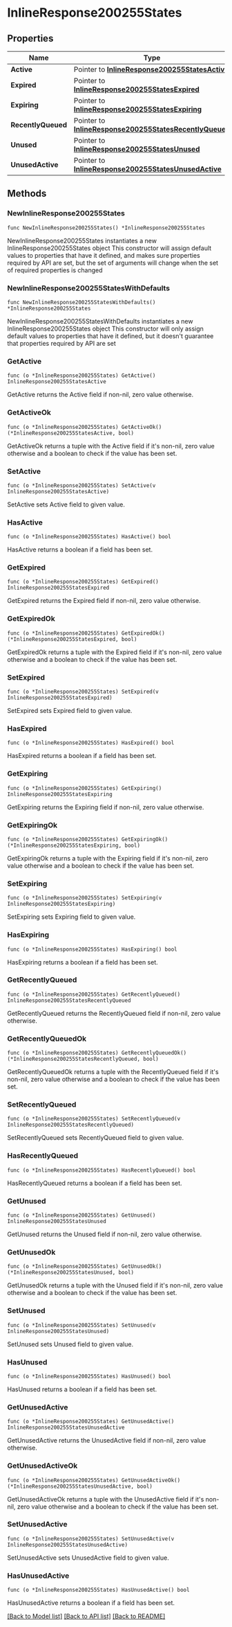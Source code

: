 # InlineResponse200255States

## Properties

Name | Type | Description | Notes
------------ | ------------- | ------------- | -------------
**Active** | Pointer to [**InlineResponse200255StatesActive**](InlineResponse200255StatesActive.md) |  | [optional] 
**Expired** | Pointer to [**InlineResponse200255StatesExpired**](InlineResponse200255StatesExpired.md) |  | [optional] 
**Expiring** | Pointer to [**InlineResponse200255StatesExpiring**](InlineResponse200255StatesExpiring.md) |  | [optional] 
**RecentlyQueued** | Pointer to [**InlineResponse200255StatesRecentlyQueued**](InlineResponse200255StatesRecentlyQueued.md) |  | [optional] 
**Unused** | Pointer to [**InlineResponse200255StatesUnused**](InlineResponse200255StatesUnused.md) |  | [optional] 
**UnusedActive** | Pointer to [**InlineResponse200255StatesUnusedActive**](InlineResponse200255StatesUnusedActive.md) |  | [optional] 

## Methods

### NewInlineResponse200255States

`func NewInlineResponse200255States() *InlineResponse200255States`

NewInlineResponse200255States instantiates a new InlineResponse200255States object
This constructor will assign default values to properties that have it defined,
and makes sure properties required by API are set, but the set of arguments
will change when the set of required properties is changed

### NewInlineResponse200255StatesWithDefaults

`func NewInlineResponse200255StatesWithDefaults() *InlineResponse200255States`

NewInlineResponse200255StatesWithDefaults instantiates a new InlineResponse200255States object
This constructor will only assign default values to properties that have it defined,
but it doesn't guarantee that properties required by API are set

### GetActive

`func (o *InlineResponse200255States) GetActive() InlineResponse200255StatesActive`

GetActive returns the Active field if non-nil, zero value otherwise.

### GetActiveOk

`func (o *InlineResponse200255States) GetActiveOk() (*InlineResponse200255StatesActive, bool)`

GetActiveOk returns a tuple with the Active field if it's non-nil, zero value otherwise
and a boolean to check if the value has been set.

### SetActive

`func (o *InlineResponse200255States) SetActive(v InlineResponse200255StatesActive)`

SetActive sets Active field to given value.

### HasActive

`func (o *InlineResponse200255States) HasActive() bool`

HasActive returns a boolean if a field has been set.

### GetExpired

`func (o *InlineResponse200255States) GetExpired() InlineResponse200255StatesExpired`

GetExpired returns the Expired field if non-nil, zero value otherwise.

### GetExpiredOk

`func (o *InlineResponse200255States) GetExpiredOk() (*InlineResponse200255StatesExpired, bool)`

GetExpiredOk returns a tuple with the Expired field if it's non-nil, zero value otherwise
and a boolean to check if the value has been set.

### SetExpired

`func (o *InlineResponse200255States) SetExpired(v InlineResponse200255StatesExpired)`

SetExpired sets Expired field to given value.

### HasExpired

`func (o *InlineResponse200255States) HasExpired() bool`

HasExpired returns a boolean if a field has been set.

### GetExpiring

`func (o *InlineResponse200255States) GetExpiring() InlineResponse200255StatesExpiring`

GetExpiring returns the Expiring field if non-nil, zero value otherwise.

### GetExpiringOk

`func (o *InlineResponse200255States) GetExpiringOk() (*InlineResponse200255StatesExpiring, bool)`

GetExpiringOk returns a tuple with the Expiring field if it's non-nil, zero value otherwise
and a boolean to check if the value has been set.

### SetExpiring

`func (o *InlineResponse200255States) SetExpiring(v InlineResponse200255StatesExpiring)`

SetExpiring sets Expiring field to given value.

### HasExpiring

`func (o *InlineResponse200255States) HasExpiring() bool`

HasExpiring returns a boolean if a field has been set.

### GetRecentlyQueued

`func (o *InlineResponse200255States) GetRecentlyQueued() InlineResponse200255StatesRecentlyQueued`

GetRecentlyQueued returns the RecentlyQueued field if non-nil, zero value otherwise.

### GetRecentlyQueuedOk

`func (o *InlineResponse200255States) GetRecentlyQueuedOk() (*InlineResponse200255StatesRecentlyQueued, bool)`

GetRecentlyQueuedOk returns a tuple with the RecentlyQueued field if it's non-nil, zero value otherwise
and a boolean to check if the value has been set.

### SetRecentlyQueued

`func (o *InlineResponse200255States) SetRecentlyQueued(v InlineResponse200255StatesRecentlyQueued)`

SetRecentlyQueued sets RecentlyQueued field to given value.

### HasRecentlyQueued

`func (o *InlineResponse200255States) HasRecentlyQueued() bool`

HasRecentlyQueued returns a boolean if a field has been set.

### GetUnused

`func (o *InlineResponse200255States) GetUnused() InlineResponse200255StatesUnused`

GetUnused returns the Unused field if non-nil, zero value otherwise.

### GetUnusedOk

`func (o *InlineResponse200255States) GetUnusedOk() (*InlineResponse200255StatesUnused, bool)`

GetUnusedOk returns a tuple with the Unused field if it's non-nil, zero value otherwise
and a boolean to check if the value has been set.

### SetUnused

`func (o *InlineResponse200255States) SetUnused(v InlineResponse200255StatesUnused)`

SetUnused sets Unused field to given value.

### HasUnused

`func (o *InlineResponse200255States) HasUnused() bool`

HasUnused returns a boolean if a field has been set.

### GetUnusedActive

`func (o *InlineResponse200255States) GetUnusedActive() InlineResponse200255StatesUnusedActive`

GetUnusedActive returns the UnusedActive field if non-nil, zero value otherwise.

### GetUnusedActiveOk

`func (o *InlineResponse200255States) GetUnusedActiveOk() (*InlineResponse200255StatesUnusedActive, bool)`

GetUnusedActiveOk returns a tuple with the UnusedActive field if it's non-nil, zero value otherwise
and a boolean to check if the value has been set.

### SetUnusedActive

`func (o *InlineResponse200255States) SetUnusedActive(v InlineResponse200255StatesUnusedActive)`

SetUnusedActive sets UnusedActive field to given value.

### HasUnusedActive

`func (o *InlineResponse200255States) HasUnusedActive() bool`

HasUnusedActive returns a boolean if a field has been set.


[[Back to Model list]](../README.md#documentation-for-models) [[Back to API list]](../README.md#documentation-for-api-endpoints) [[Back to README]](../README.md)


